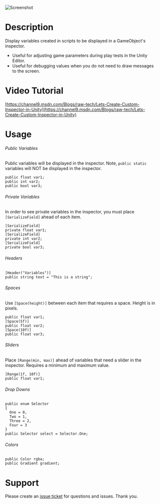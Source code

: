 ![Screenshot](https://github.com/jasonrwalters/Unity_CustomInspector/blob/master/screenshot.PNG)

# Description
Display variables created in scripts to be displayed in a GameObject's inspector.
- Useful for adjusting game parameters during play tests in the Unity Editor.
- Useful for debugging values when you do not need to draw messages to the screen.

# Video Tutorial
[https://channel9.msdn.com/Blogs/raw-tech/Lets-Create-Custom-Inspector-in-Unity](https://channel9.msdn.com/Blogs/raw-tech/Lets-Create-Custom-Inspector-in-Unity)

# Usage

###### Public Variables
Public variables will be displayed in the inspector.  Note, `public static` variables will NOT be displayed in the inspector.
```
public float var1;
public int var2;
public bool var3;
```


###### Private Variables
In order to see private variables in the inspector, you must place `[SerializeField]` ahead of each item.
```
[SerializeField] 
private float var1; 
[SerializeField] 
private int var2; 
[SerializeField] 
private bool var3;
```


###### Headers
```
[Header("Variables")]
public string text = "This is a string";
```


###### Spaces
Use `[Space(height)]` between each item that requires a space.  Height is in pixels.
```
public float var1; 
[Space(5f)] 
public float var2;
[Space(10f)]
public float var3;
```


###### Sliders
Place `[Range(min, max)]` ahead of variables that need a slider in the inspector.  Requires a minimum and maximum value.
```
[Range(1f, 10f)] 
public float var1; 
```


###### Drop Downs
```
public enum Selector 
{ 
  One = 0, 
  Two = 1, 
  Three = 2, 
  Four = 3 
}
public Selector select = Selector.One;
```


###### Colors
```
public Color rgba;
public Gradient gradient;
```

# Support
Please create an [issue ticket](https://github.com/jasonrwalters/Unity_CustomInspector/issues) for questions and issues. Thank you.
